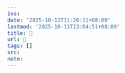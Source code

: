 ```yaml
---
ivs:
date: '2025-10-13T11:26:11+08:00'
lastmod: '2025-10-13T13:04:51+08:00'
title: 󰎊
url: 󰎊
tags: []
src:
note:
---
```

